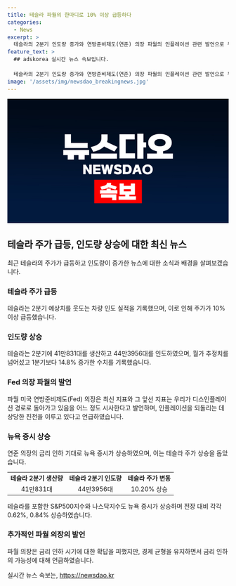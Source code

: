 ```yaml
---
title: 테슬라 파월의 한마디로 10% 이상 급등하다
categories:
  - News
excerpt: >
  테슬라의 2분기 인도량 증가와 연방준비제도(연준) 의장 파월의 인플레이션 관련 발언으로 뉴욕 증시가 상승했다. 테슬라는 예상치를 웃도는 차량 인도 실적을 발표했고, 주가는 8.8% 급등하여 228.29달러 수준에서 거래되었다. 파월 의장의 발언으로 S&P500지수와 나스닥종합지수는 상승하며 테슬라를 포함한 S&P500지수는 33.92포인트(0.62%) 상승하고, 나스닥지수는 149.46포인트(0.84%) 오른 수치를 기록했다.
feature_text: >
  ## adskorea 실시간 뉴스 속보입니다.

  테슬라의 2분기 인도량 증가와 연방준비제도(연준) 의장 파월의 인플레이션 관련 발언으로 뉴욕 증시가 상승했다. 테슬라는 예상치를 웃도는 차량 인도 실적을 발표했고, 주가는 8.8% 급등하여 228.29달러 수준에서 거래되었다. 파월 의장의 발언으로 S&P500지수와 나스닥종합지수는 상승하며 테슬라를 포함한 S&P500지수는 33.92포인트(0.62%) 상승하고, 나스닥지수는 149.46포인트(0.84%) 오른 수치를 기록했다.
image: '/assets/img/newsdao_breakingnews.jpg'
---
```


<p><img src="/assets/img/newsdao_breakingnews.jpg" alt="adskorea 속보" /></p>

<h2 data-ke-size="size26">테슬라 주가 급등, 인도량 상승에 대한 최신 뉴스</h2>

<p data-ke-size="size16">최근 테슬라의 주가가 급등하고 인도량이 증가한 뉴스에 대한 소식과 배경을 살펴보겠습니다.</p>

<h3>테슬라 주가 급등</h3>

<p data-ke-size="size16">테슬라는 2분기 예상치를 웃도는 차량 인도 실적을 기록했으며, 이로 인해 주가가 10% 이상 급등했습니다.</p>

<h3>인도량 상승</h3>

<p data-ke-size="size16">테슬라는 2분기에 41만831대를 생산하고 44만3956대를 인도하였으며, 월가 추정치를 넘어섰고 1분기보다 14.8% 증가한 수치를 기록했습니다.</p>

<h3>Fed 의장 파월의 발언</h3>

<p data-ke-size="size16">파월 미국 연방준비제도(Fed) 의장은 최신 지표와 그 앞선 지표는 우리가 디스인플레이션 경로로 돌아가고 있음을 어느 정도 시사한다고 발언하며, 인플레이션을 되돌리는 데 상당한 진전을 이루고 있다고 언급하였습니다.</p>

<h3>뉴욕 증시 상승</h3>

<p data-ke-size="size16">연준 의장의 금리 인하 기대로 뉴욕 증시가 상승하였으며, 이는 테슬라 주가 상승을 돕았습니다.</p>

<table>
  <tr>
    <td style="text-align: center; height: 17px;"><b>테슬라 2분기 생산량</b></td>
    <td style="text-align: center; height: 17px;"><b>테슬라 2분기 인도량</b></td>
    <td style="text-align: center; height: 17px;"><b>테슬라 주가 변동</b></td>
  </tr>
  <tr>
    <td style="text-align: center; height: 17px;">41만831대</td>
    <td style="text-align: center; height: 17px;">44만3956대</td>
    <td style="text-align: center; height: 17px;">10.20% 상승</td>
  </tr>
</table>

<p data-ke-size="size16">테슬라를 포함한 S&P500지수와 나스닥지수도 뉴욕 증시가 상승하며 전장 대비 각각 0.62%, 0.84% 상승하였습니다.</p>

<h3>추가적인 파월 의장의 발언</h3>

<p data-ke-size="size16">파월 의장은 금리 인하 시기에 대한 확답을 피했지만, 경제 균형을 유지하면서 금리 인하의 가능성에 대해 언급하였습니다.</p>
실시간 뉴스 속보는, <a href="https://newsdao.kr" rel="dofollow">https://newsdao.kr</a>


